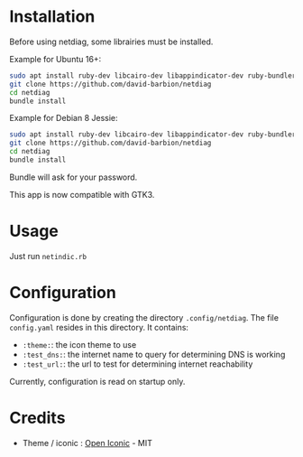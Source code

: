 # Installation

Before using netdiag, some librairies must be installed. 

Example for Ubuntu 16+:
```bash
sudo apt install ruby-dev libcairo-dev libappindicator-dev ruby-bundler ruby-gtk3 gir1.2-webkit2-4.0
git clone https://github.com/david-barbion/netdiag 
cd netdiag
bundle install
```

Example for Debian 8 Jessie:
```bash
sudo apt install ruby-dev libcairo-dev libappindicator-dev ruby-bundler ruby-gtk3 gir1.2-webkit2-4.0
git clone https://github.com/david-barbion/netdiag 
cd netdiag
bundle install
```

Bundle will ask for your password.

This app is now compatible with GTK3.

# Usage

Just run `netindic.rb`

# Configuration

Configuration is done by creating the directory `.config/netdiag`. The file `config.yaml` resides in this directory. It contains:
* `:theme:`: the icon theme to use
* `:test_dns:`: the internet name to query for determining DNS is working
* `:test_url:`: the url to test for determining internet reachability

Currently, configuration is read on startup only.

# Credits
* Theme / iconic : [Open Iconic](https://github.com/iconic/open-iconic) - MIT 
